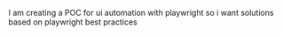 I am creating a POC for ui automation with playwright so i want solutions based on playwright best practices
<!-- provide deep dive answers
provide typescript sintax explanations when is complex -->
